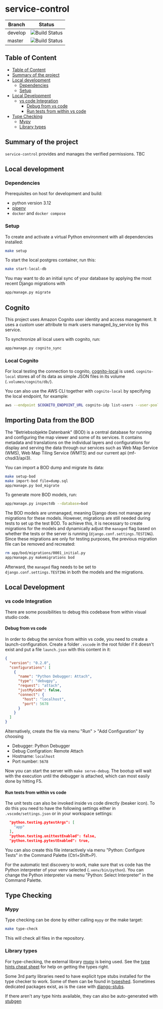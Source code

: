 # service-control

| Branch | Status |
|--------|-----------|
| develop | ![Build Status](https://codebuild.eu-central-1.amazonaws.com/badges?uuid=eyJlbmNyeXB0ZWREYXRhIjoiZk43RFNPWm5aNldBYmE3NU95MkFWNVg0aG5oMk1VRlhVcHNmdEVGOGFwc05zRW1lVG4zaU40dnBtSUFsd2dxd0tESlNYN1VkSS9pbkpFWDJ1ajQ0dkhrPSIsIml2UGFyYW1ldGVyU3BlYyI6IktHVHNJL21aN0NKKzg0V2YiLCJtYXRlcmlhbFNldFNlcmlhbCI6MX0%3D&branch=develop) |
| master | ![Build Status](https://codebuild.eu-central-1.amazonaws.com/badges?uuid=eyJlbmNyeXB0ZWREYXRhIjoiZk43RFNPWm5aNldBYmE3NU95MkFWNVg0aG5oMk1VRlhVcHNmdEVGOGFwc05zRW1lVG4zaU40dnBtSUFsd2dxd0tESlNYN1VkSS9pbkpFWDJ1ajQ0dkhrPSIsIml2UGFyYW1ldGVyU3BlYyI6IktHVHNJL21aN0NKKzg0V2YiLCJtYXRlcmlhbFNldFNlcmlhbCI6MX0%3D&branch=master) |


## Table of Content

- [Table of Content](#table-of-content)
- [Summary of the project](#summary-of-the-project)
- [Local development](#local-development)
  - [Dependencies](#dependencies)
  - [Setup](#setup)
- [Local Development](#local-development-1)
  - [vs code Integration](#vs-code-integration)
    - [Debug from vs code](#debug-from-vs-code)
    - [Run tests from within vs code](#run-tests-from-within-vs-code)
- [Type Checking](#type-checking)
  - [Mypy](#mypy)
  - [Library types](#library-types)

## Summary of the project

`service-control` provides and manages the verified permissions.  TBC

## Local development

### Dependencies

Prerequisites on host for development and build:

- python version 3.12
- [pipenv](https://pipenv-fork.readthedocs.io/en/latest/install.html)
- `docker` and `docker compose`

### Setup

To create and activate a virtual Python environment with all dependencies installed:

```bash
make setup
```

To start the local postgres container, run this:

```bash
make start-local-db
```

You may want to do an initial sync of your database by applying the most recent Django migrations with

```bash
app/manage.py migrate
```

## Cognito

This project uses Amazon Cognito user identity and access management. It uses a custom user attribute to
mark users managed_by_service by this service.

To synchronize all local users with cognito, run:

```bash
app/manage.py cognito_sync
```

### Local Cognito

For local testing the connection to cognito, [cognito-local](https://github.com/jagregory/cognito-local) is used.
`cognito-local` stores all of its data as simple JSON files in its volume (`.volumes/cognito/db/`).

You can also use the AWS CLI together with `cognito-local` by specifying the local endpoint, for example:

```bash
aws --endpoint $COGNITO_ENDPOINT_URL cognito-idp list-users --user-pool-id $COGNITO_POOL_ID
```

## Importing Data from the BOD

The "Betriebsobjekte Datenbank" (BOD) is a central database for running and configuring the map
viewer and some of its services. It contains metadata and translations on the individual layers
and configurations for display and serving the data through our services such as Web Map Service
(WMS), Web Map Tiling Service (WMTS) and our current api (mf-chsdi3/api3).

You can import a BOD dump and migrate its data:

```bash
make setup-bod
make import-bod file=dump.sql
app/manage.py bod_migrate
```

To generate more BOD models, run:

```bash
app/manage.py inspectdb --database=bod
```

The BOD models are unmanaged, meaning Django does not manage any migrations for these models.
However, migrations are still needed during tests to set up the test BOD. To achieve this, it is
necessary to create migrations for the models and dynamically adjust the `managed` flag based on
whether the tests or the server is running (`django.conf.settings.TESTING`). Since these migrations
are only for testing purposes, the previous migration file can be removed and recreated:


```bash
rm app/bod/migrations/0001_initial.py
app/manage.py makemigrations bod
```

Afterward, the `managed` flag needs to be set to `django.conf.settings.TESTING` in both the models
and the migrations.

## Local Development

### vs code Integration

There are some possibilities to debug this codebase from within visual studio code.

#### Debug from vs code

In order to debug the service from within vs code, you need to create a launch-configuration. Create
a folder `.vscode` in the root folder if it doesn't exist and put a file `launch.json` with this content
in it:

```json
{
  "version": "0.2.0",
  "configurations": [
    {
      "name": "Python Debugger: Attach",
      "type": "debugpy",
      "request": "attach",
      "justMyCode": false,
      "connect": {
        "host": "localhost",
        "port": 5678
      }
    }
  ]
}
```

Alternatively, create the file via menu "Run" > "Add Configuration" by choosing

- Debugger: Python Debugger
- Debug Configration: Remote Attach
- Hostname: `localhost`
- Port number: `5678`

Now you can start the server with `make serve-debug`.
The bootup will wait with the execution until the debugger is attached, which can most easily done by hitting F5.


#### Run tests from within vs code

The unit tests can also be invoked inside vs code directly (beaker icon).
To do this you need to have the following settings either in
`.vscode/settings.json` or in your workspace settings:

```json
  "python.testing.pytestArgs": [
    "app"
  ],
  "python.testing.unittestEnabled": false,
  "python.testing.pytestEnabled": true,
```

You can also create this file interactively via menu "Python: Configure Tests"
in the Command Palette (Ctrl+Shift+P).

For the automatic test discovery to work, make sure that vs code has the Python
interpreter of your venv selected (`.venv/bin/python`).
You can change the Python interpreter via menu "Python: Select Interpreter"
in the Command Palette.

## Type Checking

### Mypy

Type checking can be done by either calling `mypy` or the make target: 

```sh
make type-check
```

This will check all files in the repository.

### Library types

For type-checking, the external library [mypy](https://mypy.readthedocs.io) is being used. See the [type hints cheat sheet](https://mypy.readthedocs.io/en/stable/cheat_sheet_py3.html) for help on getting the types right.

Some 3rd party libraries need to have explicit type stubs installed for the type checker
to work. Some of them can be found in [typeshed](https://github.com/python/typeshed). Sometimes dedicated
packages exist, as is the case with [django-stubs](https://pypi.org/project/django-stubs/).

If there aren't any type hints available, they can also be auto-generated with [stubgen](https://mypy.readthedocs.io/en/stable/stubgen.html)
